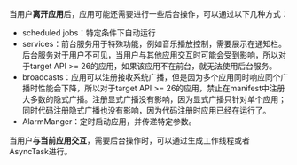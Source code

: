 当用户**离开应用**后，应用可能还需要进行一些后台操作，可以通过以下几种方式：

- scheduled jobs：特定条件下自动运行
- services：前台服务用于特殊功能，例如音乐播放控制，需要展示在通知栏。后台服务对于用户不可见，当用户与其他应用交互时可能会受到影响，所以对于target API >= 26的应用，如果该应用不在前台，就无法使用后台服务。
- broadcasts：应用可以注册接收系统广播，但是因为多个应用同时响应同个广播时性能会下降，所以对于target API >= 26的应用，禁止在manifest中注册大多数的隐式广播。注册显式广播没有影响，因为显式广播只针对单个应用；同时代码注册隐式广播也没有影响，因为代码注册时应用已经在运行了。
- AlarmManger：定时启动应用，并传递特定参数。

当用户**与当前应用交互**，需要后台操作时，可以通过生成工作线程或者AsyncTask进行。
